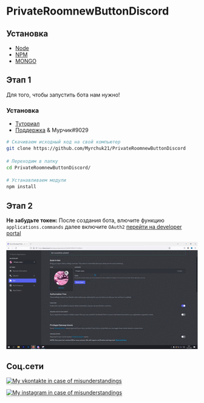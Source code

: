 # PrivateRoomnewButtonDiscord

## Установка

- [Node](https://nodejs.org/en/)
- [NPM](https://www.npmjs.com/)
- [MONGO](https://account.mongodb.com/account/login)

## Этап 1

Для того, чтобы запустить бота нам нужно!

### Установка

- [Туториал](https://youtu.be/1IfuyBbY9PE)
- [Поддержка](https://discord.gg/YJXwRqrbMV) & Мурчик#9029

```bash
# Скачиваем исходный код на свой компьютер
git clone https://github.com/Myrchuk21/PrivateRoomnewButtonDiscord

# Переходим в папку
cd PrivateRoomnewButtonDiscord/

# Устанавливаем модули
npm install
```

## Этап 2

**Не забудьте токен:** После создания бота, влючите функцию `applications.commands` далее включите `OAuth2` [перейти на developer portal](https://discord.com/developers/applications/)

<img src="./img/prv.gif">


## Соц.сети
<a href="https://vk.com/myrchuk21" target="_blank"><img src="https://pngimg.com/uploads/vkontakte/vkontakte_PNG15.png" alt="My vkontakte in case of misunderstandings" style="height: 41px !important;width: 174px !important;box-shadow: 0px 3px 2px 0px rgba(190, 190, 190, 0.5) !important;-webkit-box-shadow: 0px 3px 2px 0px rgba(190, 190, 190, 0.5) !important;" ></a>

<a href="https://vk.com/myrchuk21" target="_blank"><img src="https://upload.wikimedia.org/wikipedia/commons/thumb/a/a5/Instagram_icon.png/2048px-Instagram_icon.png" alt="My instagram  in case of misunderstandings" style="height: 41px !important;width: 102px !important;box-shadow: 0px 3px 2px 0px rgba(190, 190, 190, 0.5) !important;-webkit-box-shadow: 0px 3px 2px 0px rgba(190, 190, 190, 0.5) !important;" ></a>
